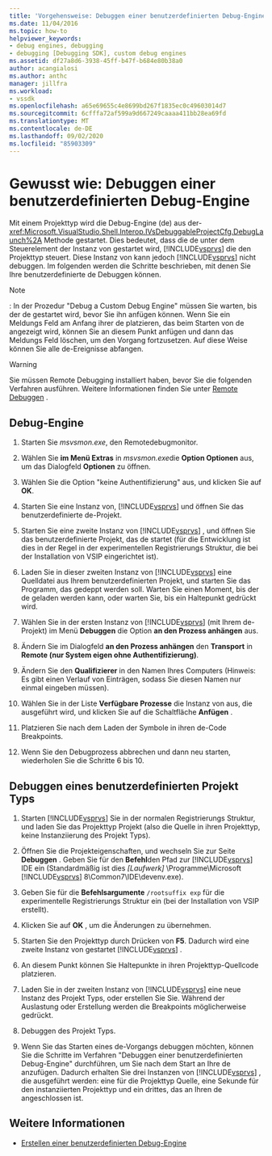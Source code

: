 ```yaml
---
title: 'Vorgehensweise: Debuggen einer benutzerdefinierten Debug-Engine | Microsoft-Dokumentation'
ms.date: 11/04/2016
ms.topic: how-to
helpviewer_keywords:
- debug engines, debugging
- debugging [Debugging SDK], custom debug engines
ms.assetid: df27a8d6-3938-45ff-b47f-b684e80b38a0
author: acangialosi
ms.author: anthc
manager: jillfra
ms.workload:
- vssdk
ms.openlocfilehash: a65e69655c4e8699bd267f1835ec0c49603014d7
ms.sourcegitcommit: 6cfffa72af599a9d667249caaaa411bb28ea69fd
ms.translationtype: MT
ms.contentlocale: de-DE
ms.lasthandoff: 09/02/2020
ms.locfileid: "85903309"
---
```

# <a name="how-to-debug-a-custom-debug-engine"></a>Gewusst wie: Debuggen einer benutzerdefinierten Debug-Engine
Mit einem Projekttyp wird die Debug-Engine (de) aus der- <xref:Microsoft.VisualStudio.Shell.Interop.IVsDebuggableProjectCfg.DebugLaunch%2A> Methode gestartet. Dies bedeutet, dass die de unter dem Steuerelement der Instanz von gestartet wird, [!INCLUDE[vsprvs](../../code-quality/includes/vsprvs_md.md)] die den Projekttyp steuert. Diese Instanz von kann jedoch [!INCLUDE[vsprvs](../../code-quality/includes/vsprvs_md.md)] nicht debuggen. Im folgenden werden die Schritte beschrieben, mit denen Sie Ihre benutzerdefinierte de Debuggen können.

> [!NOTE]
> : In der Prozedur "Debug a Custom Debug Engine" müssen Sie warten, bis der de gestartet wird, bevor Sie ihn anfügen können. Wenn Sie ein Meldungs Feld am Anfang ihrer de platzieren, das beim Starten von de angezeigt wird, können Sie an diesem Punkt anfügen und dann das Meldungs Feld löschen, um den Vorgang fortzusetzen. Auf diese Weise können Sie alle de-Ereignisse abfangen.

> [!WARNING]
> Sie müssen Remote Debugging installiert haben, bevor Sie die folgenden Verfahren ausführen. Weitere Informationen finden Sie unter [Remote Debuggen](../../debugger/remote-debugging.md) .

## <a name="debug-a-custom-debug-engine"></a>Debug-Engine

1. Starten Sie *msvsmon.exe*, den Remotedebugmonitor.

2. Wählen Sie **im Menü Extras** in *msvsmon.exe*die **Option Optionen** aus, um das Dialogfeld **Optionen** zu öffnen.

3. Wählen Sie die Option "keine Authentifizierung" aus, und klicken Sie auf **OK**.

4. Starten Sie eine Instanz von, [!INCLUDE[vsprvs](../../code-quality/includes/vsprvs_md.md)] und öffnen Sie das benutzerdefinierte de-Projekt.

5. Starten Sie eine zweite Instanz von [!INCLUDE[vsprvs](../../code-quality/includes/vsprvs_md.md)] , und öffnen Sie das benutzerdefinierte Projekt, das de startet (für die Entwicklung ist dies in der Regel in der experimentellen Registrierungs Struktur, die bei der Installation von VSIP eingerichtet ist).

6. Laden Sie in dieser zweiten Instanz von [!INCLUDE[vsprvs](../../code-quality/includes/vsprvs_md.md)] eine Quelldatei aus Ihrem benutzerdefinierten Projekt, und starten Sie das Programm, das gedeppt werden soll. Warten Sie einen Moment, bis der de geladen werden kann, oder warten Sie, bis ein Haltepunkt gedrückt wird.

7. Wählen Sie in der ersten Instanz von [!INCLUDE[vsprvs](../../code-quality/includes/vsprvs_md.md)] (mit Ihrem de-Projekt) im Menü **Debuggen** die Option **an den Prozess anhängen** aus.

8. Ändern Sie im Dialogfeld **an den Prozess anhängen** den **Transport** in **Remote (nur System eigen ohne Authentifizierung)**.

9. Ändern Sie den **Qualifizierer** in den Namen Ihres Computers (Hinweis: Es gibt einen Verlauf von Einträgen, sodass Sie diesen Namen nur einmal eingeben müssen).

10. Wählen Sie in der Liste **Verfügbare Prozesse** die Instanz von aus, die ausgeführt wird, und klicken Sie auf die Schaltfläche **Anfügen** .

11. Platzieren Sie nach dem Laden der Symbole in ihren de-Code Breakpoints.

12. Wenn Sie den Debugprozess abbrechen und dann neu starten, wiederholen Sie die Schritte 6 bis 10.

## <a name="debug-a-custom-project-type"></a>Debuggen eines benutzerdefinierten Projekt Typs

1. Starten [!INCLUDE[vsprvs](../../code-quality/includes/vsprvs_md.md)] Sie in der normalen Registrierungs Struktur, und laden Sie das Projekttyp Projekt (also die Quelle in ihren Projekttyp, keine Instanziierung des Projekt Typs).

2. Öffnen Sie die Projekteigenschaften, und wechseln Sie zur Seite **Debuggen** . Geben Sie für den **Befehl**den Pfad zur [!INCLUDE[vsprvs](../../code-quality/includes/vsprvs_md.md)] IDE ein (Standardmäßig ist dies *[Laufwerk]* \Programme\Microsoft [!INCLUDE[vsprvs](../../code-quality/includes/vsprvs_md.md)] 8\Common7\IDE\devenv.exe).

3. Geben Sie für die **Befehlsargumente** `/rootsuffix exp` für die experimentelle Registrierungs Struktur ein (bei der Installation von VSIP erstellt).

4. Klicken Sie auf **OK** , um die Änderungen zu übernehmen.

5. Starten Sie den Projekttyp durch Drücken von **F5**. Dadurch wird eine zweite Instanz von gestartet [!INCLUDE[vsprvs](../../code-quality/includes/vsprvs_md.md)] .

6. An diesem Punkt können Sie Haltepunkte in ihren Projekttyp-Quellcode platzieren.

7. Laden Sie in der zweiten Instanz von [!INCLUDE[vsprvs](../../code-quality/includes/vsprvs_md.md)] eine neue Instanz des Projekt Typs, oder erstellen Sie Sie. Während der Auslastung oder Erstellung werden die Breakpoints möglicherweise gedrückt.

8. Debuggen des Projekt Typs.

9. Wenn Sie das Starten eines de-Vorgangs debuggen möchten, können Sie die Schritte im Verfahren "Debuggen einer benutzerdefinierten Debug-Engine" durchführen, um Sie nach dem Start an Ihre de anzufügen. Dadurch erhalten Sie drei Instanzen von [!INCLUDE[vsprvs](../../code-quality/includes/vsprvs_md.md)] , die ausgeführt werden: eine für die Projekttyp Quelle, eine Sekunde für den instanziierten Projekttyp und ein drittes, das an Ihren de angeschlossen ist.

## <a name="see-also"></a>Weitere Informationen
- [Erstellen einer benutzerdefinierten Debug-Engine](../../extensibility/debugger/creating-a-custom-debug-engine.md)
